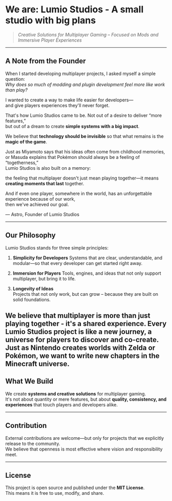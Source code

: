 # We are: Lumio Studios - A small studio with big plans 

> *Creative Solutions for Multiplayer Gaming – Focused on Mods and Immersive Player Experiences*  

---

## A Note from the Founder  

When I started developing multiplayer projects, I asked myself a simple question:  
*Why does so much of modding and plugin development feel more like work than play?*  

I wanted to create a way to make life easier for developers—  
and give players experiences they'll never forget.  

That's how Lumio Studios came to be. Not out of a desire to deliver “more features,”  
but out of a dream to create **simple systems with a big impact**.  

We believe that **technology should be invisible** so that what remains is the **magic of the game**.  

Just as Miyamoto says that his ideas often come from childhood memories, or Masuda explains that Pokémon should always be a feeling of “togetherness,”  
Lumio Studios is also built on a memory:  

the feeling that multiplayer doesn't just mean playing together—it means **creating moments that last** together.  

And if even one player, somewhere in the world, has an unforgettable experience because of our work,  
then we've achieved our goal.  

— Astro, Founder of Lumio Studios

---

## Our Philosophy  

Lumio Studios stands for three simple principles:

1. **Simplicity for Developers**
Systems that are clear, understandable, and modular—so that every developer can get started right away.

2. **Immersion for Players**
Tools, engines, and ideas that not only support multiplayer, but bring it to life.  

3. **Longevity of Ideas**  
   Projects that not only work, but can grow – because they are built on solid foundations.

We believe that multiplayer is more than just playing together - it's a shared experience. Every Lumio Studios project is like a new journey, a universe for players to discover and co-create. Just as Nintendo creates worlds with Zelda or Pokémon, we want to write new chapters in the Minecraft universe.
---

## What We Build  

We create **systems and creative solutions** for multiplayer gaming.  
It's not about quantity or mere features, but about **quality, consistency, and experiences** that touch players and developers alike.

---

## Contribution  

External contributions are welcome—but only for projects that we explicitly release to the community.  
We believe that openness is most effective where vision and responsibility meet.  

---

## License  

This project is open source and published under the **MIT License**.  
This means it is free to use, modify, and share.  



